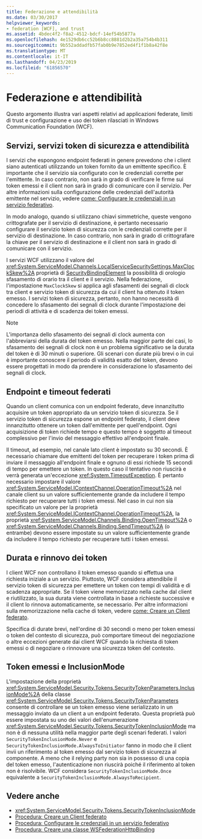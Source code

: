 ```yaml
---
title: Federazione e attendibilità
ms.date: 03/30/2017
helpviewer_keywords:
- federation [WCF], and trust
ms.assetid: 4bdec4f2-f8a2-4512-bdcf-14ef54b5877a
ms.openlocfilehash: 4e1529db6cc52b6b8cc8881d2b2a35a754b4b311
ms.sourcegitcommit: 9b552addadfb57fab0b9e7852ed4f1f1b8a42f8e
ms.translationtype: MT
ms.contentlocale: it-IT
ms.lasthandoff: 04/23/2019
ms.locfileid: "61856570"
---
```

# <a name="federation-and-trust"></a>Federazione e attendibilità
Questo argomento illustra vari aspetti relativi ad applicazioni federate, limiti di trust e configurazione e uso dei token rilasciati in Windows Communication Foundation (WCF).  
  
## <a name="services-security-token-services-and-trust"></a>Servizi, servizi token di sicurezza e attendibilità  
 I servizi che espongono endpoint federati in genere prevedono che i client siano autenticati utilizzando un token fornito da un emittente specifico. È importante che il servizio sia configurato con le credenziali corrette per l'emittente. In caso contrario, non sarà in grado di verificare le firme sui token emessi e il client non sarà in grado di comunicare con il servizio. Per altre informazioni sulla configurazione delle credenziali dell'autorità emittente nel servizio, vedere [come: Configurare le credenziali in un servizio federativo](../../../../docs/framework/wcf/feature-details/how-to-configure-credentials-on-a-federation-service.md).  
  
 In modo analogo, quando si utilizzano chiavi simmetriche, queste vengono crittografate per il servizio di destinazione, è pertanto necessario configurare il servizio token di sicurezza con le credenziali corrette per il servizio di destinazione. In caso contrario, non sarà in grado di crittografare la chiave per il servizio di destinazione e il client non sarà in grado di comunicare con il servizio.  
  
 I servizi WCF utilizzano il valore del <xref:System.ServiceModel.Channels.LocalServiceSecuritySettings.MaxClockSkew%2A> proprietà di [SecurityBindingElement](../../../../docs/framework/wcf/diagnostics/wmi/securitybindingelement.md) la possibilità di orologio sfasamento di orario tra il client e il servizio. Nella federazione, l'impostazione `MaxClockSkew` si applica agli sfasamenti dei segnali di clock tra client e servizio token di sicurezza da cui il client ha ottenuto il token emesso. I servizi token di sicurezza, pertanto, non hanno necessità di concedere lo sfasamento dei segnali di clock durante l'impostazione dei periodi di attività e di scadenza dei token emessi.  
  
> [!NOTE]
>  L'importanza dello sfasamento dei segnali di clock aumenta con l'abbreviarsi della durata del token emesso. Nella maggior parte dei casi, lo sfasamento dei segnali di clock non è un problema significativo se la durata del token è di 30 minuti o superiore. Gli scenari con durate più brevi o in cui è importante conoscere il periodo di validità esatto del token, devono essere progettati in modo da prendere in considerazione lo sfasamento dei segnali di clock.  
  
## <a name="federated-endpoints-and-time-outs"></a>Endpoint e timeout federati  
 Quando un client comunica con un endpoint federato, deve innanzitutto acquisire un token appropriato da un servizio token di sicurezza. Se il servizio token di sicurezza espone un endpoint federato, il client deve innanzitutto ottenere un token dall'emittente per quell'endpoint. Ogni acquisizione di token richiede tempo e questo tempo è soggetto al timeout complessivo per l'invio del messaggio effettivo all'endpoint finale.  
  
 Il timeout, ad esempio, nel canale lato client è impostato su 30 secondi. È necessario chiamare due emittenti del token per recuperare i token prima di inviare il messaggio all'endpoint finale e ognuno di essi richiede 15 secondi di tempo per emettere un token. In questo caso il tentativo non riuscirà e verrà generata un'eccezione <xref:System.TimeoutException>. È pertanto necessario impostare il valore <xref:System.ServiceModel.IContextChannel.OperationTimeout%2A> nel canale client su un valore sufficientemente grande da includere il tempo richiesto per recuperare tutti i token emessi. Nel caso in cui non sia specificato un valore per la proprietà <xref:System.ServiceModel.IContextChannel.OperationTimeout%2A>, la proprietà <xref:System.ServiceModel.Channels.Binding.OpenTimeout%2A> o <xref:System.ServiceModel.Channels.Binding.SendTimeout%2A> (o entrambe) devono essere impostate su un valore sufficientemente grande da includere il tempo richiesto per recuperare tutti i token emessi.  
  
## <a name="token-lifetime-and-renewal"></a>Durata e rinnovo dei token   
 I client WCF non controllano il token emesso quando si effettua una richiesta iniziale a un servizio.  Piuttosto, WCF considera attendibile il servizio token di sicurezza per emettere un token con tempi di validità e di scadenza appropriate. Se il token viene memorizzato nella cache dal client e riutilizzato, la sua durata viene controllata in base a richieste successive e il client lo rinnova automaticamente, se necessario. Per altre informazioni sulla memorizzazione nella cache di token, vedere [come: Creare un Client federato](../../../../docs/framework/wcf/feature-details/how-to-create-a-federated-client.md).  
  
 Specifica di durate brevi, nell'ordine di 30 secondi o meno per token emessi o token del contesto di sicurezza, può comportare timeout dei negoziazione o altre eccezioni generate dai client WCF quando la richiesta di token emessi o di negoziare o rinnovare una sicurezza token del contesto.  
  
## <a name="issued-tokens-and-inclusionmode"></a>Token emessi e InclusionMode  
 L'impostazione della proprietà <xref:System.ServiceModel.Security.Tokens.SecurityTokenParameters.InclusionMode%2A> della classe <xref:System.ServiceModel.Security.Tokens.SecurityTokenParameters> consente di controllare se un token emesso viene serializzato in un messaggio inviato da un client a un endpoint federato. Questa proprietà può essere impostata su uno dei valori dell'enumerazione <xref:System.ServiceModel.Security.Tokens.SecurityTokenInclusionMode> ma non è di nessuna utilità nella maggior parte degli scenari federati. I valori `SecurityTokenInclusionMode.Never` e `SecurityTokenInclusionMode.AlwaysToInitiator` fanno in modo che il client invii un riferimento al token emesso dal servizio token di sicurezza al componente. A meno che il relying party non sia in possesso di una copia del token emesso, l'autenticazione non riuscirà poiché il riferimento al token non è risolvibile. WCF considera `SecurityTokenInclusionMode.Once` equivalente a `SecurityTokenInclusionMode.AlwaysToRecipient`.  
  
## <a name="see-also"></a>Vedere anche

- <xref:System.ServiceModel.Security.Tokens.SecurityTokenInclusionMode>
- [Procedura: Creare un Client federato](../../../../docs/framework/wcf/feature-details/how-to-create-a-federated-client.md)
- [Procedura: Configurare le credenziali in un servizio federativo](../../../../docs/framework/wcf/feature-details/how-to-configure-credentials-on-a-federation-service.md)
- [Procedura: Creare una classe WSFederationHttpBinding](../../../../docs/framework/wcf/feature-details/how-to-create-a-wsfederationhttpbinding.md)
